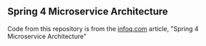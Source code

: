 Spring 4 Microservice Architecture
---

Code from this repository is from the [infoq.com](http://infoq.com) article, "Spring 4 Microservice Architecture"
